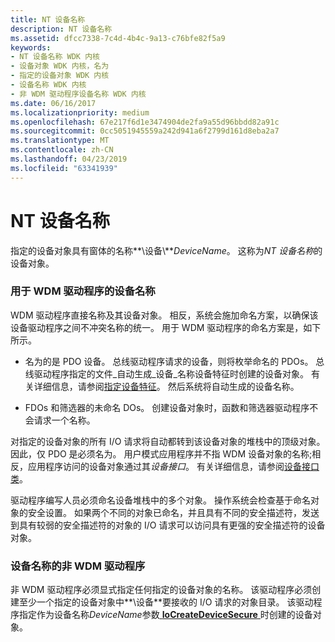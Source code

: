 ```yaml
---
title: NT 设备名称
description: NT 设备名称
ms.assetid: dfcc7338-7c4d-4b4c-9a13-c76bfe82f5a9
keywords:
- NT 设备名称 WDK 内核
- 设备对象 WDK 内核，名为
- 指定的设备对象 WDK 内核
- 设备名称 WDK 内核
- 非 WDM 驱动程序设备名称 WDK 内核
ms.date: 06/16/2017
ms.localizationpriority: medium
ms.openlocfilehash: 67e217f6d1e3474904de2fa9a55d96bbdd82a91c
ms.sourcegitcommit: 0cc5051945559a242d941a6f2799d161d8eba2a7
ms.translationtype: MT
ms.contentlocale: zh-CN
ms.lasthandoff: 04/23/2019
ms.locfileid: "63341939"
---
```

# <a name="nt-device-names"></a>NT 设备名称





指定的设备对象具有窗体的名称**\\设备\\**<em>DeviceName</em>。 这称为*NT 设备名称*的设备对象。

### <a name="device-names-for-wdm-drivers"></a>用于 WDM 驱动程序的设备名称

WDM 驱动程序直接名称及其设备对象。 相反，系统会施加命名方案，以确保该设备驱动程序之间不冲突名称的统一。 用于 WDM 驱动程序的命名方案是，如下所示。

-   名为的是 PDO 设备。 总线驱动程序请求的设备，则将枚举命名的 PDOs。 总线驱动程序指定的文件\_自动生成\_设备\_名称设备特征时创建的设备对象。 有关详细信息，请参阅[指定设备特征](specifying-device-characteristics.md)。 然后系统将自动生成的设备名称。

-   FDOs 和筛选器的未命名 DOs。 创建设备对象时，函数和筛选器驱动程序不会请求一个名称。

对指定的设备对象的所有 I/O 请求将自动都转到该设备对象的堆栈中的顶级对象。 因此，仅 PDO 是必须名为。 用户模式应用程序并不指 WDM 设备对象的名称;相反，应用程序访问的设备对象通过其*设备接口*。 有关详细信息，请参阅[设备接口类](https://msdn.microsoft.com/library/windows/hardware/ff541339)。

驱动程序编写人员必须命名设备堆栈中的多个对象。 操作系统会检查基于命名对象的安全设置。 如果两个不同的对象已命名，并且具有不同的安全描述符，发送到具有较弱的安全描述符的对象的 I/O 请求可以访问具有更强的安全描述符的设备对象。

### <a name="device-names-for-non-wdm-drivers"></a>设备名称的非 WDM 驱动程序

非 WDM 驱动程序必须显式指定任何指定的设备对象的名称。 该驱动程序必须创建至少一个指定的设备对象中**\\设备**要接收的 I/O 请求的对象目录。 该驱动程序指定作为设备名称*DeviceName*参数[ **IoCreateDeviceSecure** ](https://msdn.microsoft.com/library/windows/hardware/ff548407)时创建的设备对象。

 

 




